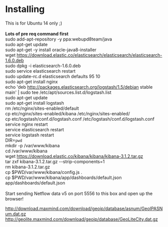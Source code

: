 # Installing<br>
This is for Ubuntu 14 only ;)
<br>
<br><b>Lots of pre req command first</b>
<br>sudo add-apt-repository -y ppa:webupd8team/java
<br>sudo apt-get update
<br>sudo apt-get -y install oracle-java8-installer
<br>wget https://download.elastic.co/elasticsearch/elasticsearch/elasticsearch-1.6.0.deb
<br>sudo dpkg -i elasticsearch-1.6.0.deb
<br>sudo service elasticsearch restart
<br>sudo update-rc.d elasticsearch defaults 95 10
<br>sudo apt-get install nginx
<br>echo 'deb http://packages.elasticsearch.org/logstash/1.5/debian stable main' | sudo tee /etc/apt/sources.list.d/logstash.list
<br>sudo apt-get update
<br>sudo apt-get install logstash
<br>rm /etc/nginx/sites-enabled/default
<br>cp etc/nginx/sites-enabled/kibana /etc/nginx/sites-enabled/
<br>cp etc/logstash/conf.d/logstash.conf /etc/logstash/conf.d/logstash.conf
<br>service nginx restart
<br>service elasticsearch restart
<br>service logstash restart
<br>DIR=`pwd`
<br>mkdir -p /var/www/kibana
<br>cd /var/www/kibana
<br>wget https://download.elastic.co/kibana/kibana/kibana-3.1.2.tar.gz
<br>tar zxf kibana-3.1.2.tar.gz --strip-components=1
<br>rm kibana-3.1.2.tar.gz
<br>cp $PWD/var/www/kibana/config.js .
<br>cp $PWD/var/www/kibana/app/dashboards/default.json app/dashboards/default.json
<br><br>
Start sending Netflow data v5 on port 5556 to this box and open up the browser!

http://download.maxmind.com/download/geoip/database/asnum/GeoIPASNum.dat.gz
http://geolite.maxmind.com/download/geoip/database/GeoLiteCity.dat.gz
